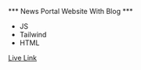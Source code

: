 *** News Portal Website With Blog ***
* JS
* Tailwind
* HTML


[Live Link](https://luxury-syrniki-260770.netlify.app/) 